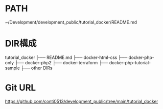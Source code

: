 # PATH
~/Development/development_public/tutorial_docker/README.md

# DIR構成
tutorial_docker
 ├── README.md
 ├── docker-html-css
 ├── docker-php-only
 ├── docker-php2
 ├── docker-terraform
 ├── docker-php-tutorial-sample
 ├── other DIRs

# Git URL
https://github.com/conti0513/development_public/tree/main/tutorial_docker




